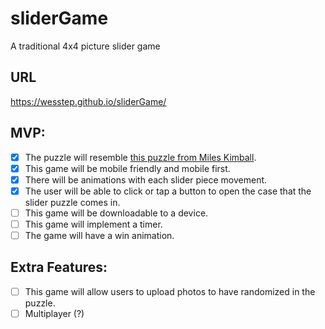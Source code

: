 # sliderGame
A traditional 4x4 picture slider game

## URL
https://wesstep.github.io/sliderGame/

## MVP:
- [x] The puzzle will resemble [this puzzle from Miles Kimball](https://www.mileskimball.com/buy-fifteen-puzzle-312500).
- [x] This game will be mobile friendly and mobile first.
- [x] There will be animations with each slider piece movement.
- [x] The user will be able to click or tap a button to open the case that the slider puzzle comes in.
- [ ] This game will be downloadable to a device.
- [ ] This game will implement a timer.
- [ ] The game will have a win animation.

## Extra Features:
- [ ] This game will allow users to upload photos to have randomized in the puzzle.
- [ ] Multiplayer (?)
